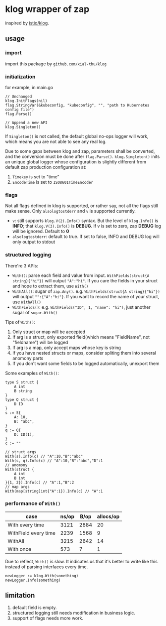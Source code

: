 # klog wrapper of zap

inspired by [istio/klog](https://github.com/istio/klog).

## usage

### import

import this package by `github.com/xial-thu/klog`

### initialization

for example, in main.go

```golang
// Unchanged
klog.InitFlags(nil)
flag.StringVar(&kubeconfig, "kubeconfig", "", "path to Kubernetes config file")
flag.Parse()

// Append a new API
klog.Singleton()
```

If `Singleton()` is not called, the default global no-ops logger will work, which means you are not able to see any real log.

Due to some gaps between klog and zap, parameters shall be converted, and the conversion must be done after `flag.Parse()`. `klog.Singleton()` inits an unique global logger whose configuration is slightly different from default zap production configuration at:

1. `Timekey` is set to "time"
2. `EncodeTime` is set to `ISO8601TimeEncoder`

### flags

Not all flags defined in klog is supported, or rather say, not all the flags still make sense. Only `alsologtostderr` and `v` is supported currently.

* `v`: still supports `klog.V(2).Info()` syntax. But the level of `klog.Info()` is **INFO**; that `klog.V(3).Info()` is **DEBUG**. If v is set to zero, zap **DEBUG** log will be ignored. Default to **0**
* `alsologtostderr`: default to true. If set to false, INFO and DEBUG log will only output to stdout

### structured logging

There're 3 APIs:

* `With()`: parse each field and value from input. `WithFields(struct{A string}{"hi"})` will output `"A":"hi"`. If you care the fields in your struct and hope to extract them, use `With()`
* `WithAll()`: sugar of `zap.Any()`. e.g. `WithFields(struct{A string}{"hi"})` will output `"":{"A":"hi"}`. If you want to record the name of your struct, use `WithAll()`
* `WithFields()`: e.g. `WithFields("ID", 1, "name": "hi")`, just another sugar of `sugar.With()`

Tips of `With()`:

1. Only struct or map will be accepted
2. If arg is a struct, only exported field(which means "FieldName", not "fieldname") will be logged
3. If arg is a map, only accept maps whose key is string
4. If you have nested structs or maps, consider spliting them into several anomony parts
5. If you don't want some fields to be logged automatically, unexport them

Some examples of `With()`:

```golang
type S struct {
	A int
	B string
}
type Q struct {
	D ID
}
s := S{
	A: 10,
	B: "abc",
}
q := Q{
	D: ID(1),
}
c := ""
    
// struct args
With(s).Info(c) // "A":10,"B":"abc"
With(s, q).Info(c) // "A":10,"B":"abc","D":1
// anomony
With(struct {
	A int
	B int
}{1, 2}).Info(c) // "A":1,"B":2
// map args
With(map[string]int{"A":1}).Info(c) // "A":1
```

### performance of `With()`

|  case | ns/op  | B/op | allocs/op |
|  ---- | ----  | ---- | ---- |
| With every time | 3121 |2884 | 20|
| WithField every time | 2239 |1568|9|
|WithAll|3215|2642|14|
|With once|573|7|1|

Due to reflect, `With()` is slow. It indicates us that it's better to write like this instead of parsing interfaces every time.

```golang
newLogger := klog.With(something)
newLogger.Info(something)
```

## limitation

1. default field is empty.
2. structured logging still needs modification in business logic.
3. support of flags needs more work.
